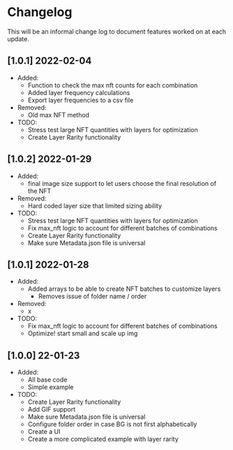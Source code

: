 # Changelog
This will be an informal change log to document features worked on at each update.

## [1.0.1] 2022-02-04
- Added:
	- Function to check the max nft counts for each combination
	- Added layer frequency calculations
	- Export layer frequencies to a csv file
- Removed:
	- Old max NFT method
- TODO:
	- Stress test large NFT quantities with layers for optimization
	- Create Layer Rarity functionality

## [1.0.2] 2022-01-29
- Added:
	- final image size support to let users choose the final resolution of the NFT
- Removed:
	- Hard coded layer size that limited sizing ability
- TODO:
	- Stress test large NFT quantities with layers for optimization
	- Fix max_nft logic to account for different batches of combinations
	- Create Layer Rarity functionality
	- Make sure Metadata.json file is universal


## [1.0.1] 2022-01-28
- Added:
	- Added arrays to be able to create NFT batches to customize layers
		- Removes issue of folder name / order
- Removed:
	- x
- TODO:
	- Fix max_nft logic to account for different batches of combinations
	- Optimize! start small and scale up img
	
	
## [1.0.0] 22-01-23
- Added:
	- All base code
	- Simple example
- TODO:
	- Create Layer Rarity functionality
	- Add GIF support 
	- Make sure Metadata.json file is universal
	- Configure folder order in case BG is not first alphabetically
	- Create a UI
	- Create a more complicated example with layer rarity